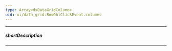 ```yaml
---
type: Array<dxDataGridColumn>
uid: ui/data_grid:RowDblClickEvent.columns
---
```

---
##### shortDescription
<!-- Description goes here -->

---
<!-- Description goes here -->
